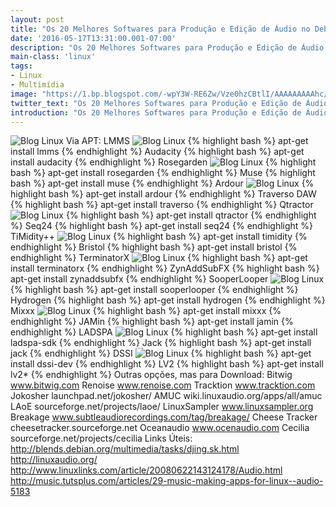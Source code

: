 ```yaml
---
layout: post
title: "Os 20 Melhores Softwares para Produção e Edição de Áudio no Debian GNULinux"
date: '2016-05-17T13:31:00.001-07:00'
description: "Os 20 Melhores Softwares para Produção e Edição de Áudio no Debian GNULinux"
main-class: 'linux'
tags:
- Linux
- Multimídia
image: "https://1.bp.blogspot.com/-wpY3W-RE6Zw/Vze0hzCBtlI/AAAAAAAAAhc/RFRhSMwtxxk_jy80JEct_GYxJTJ4d0Y9QCKgB/s72-c/Os%2B20%2BMelhores%2BSoftwares%2Bpara%2BProdu%25C3%25A7%25C3%25A3o%2Be%2BEdi%25C3%25A7%25C3%25A3o%2Bde%2B%25C3%2581udio%2Bno%2BDebian%2BGNULinux.jpg"
twitter_text: "Os 20 Melhores Softwares para Produção e Edição de Áudio no Debian GNULinux"
introduction: "Os 20 Melhores Softwares para Produção e Edição de Áudio no Debian GNULinux"
---
```

![Blog Linux](https://1.bp.blogspot.com/-wpY3W-RE6Zw/Vze0hzCBtlI/AAAAAAAAAhc/RFRhSMwtxxk_jy80JEct_GYxJTJ4d0Y9QCKgB/s640/Os%2B20%2BMelhores%2BSoftwares%2Bpara%2BProdu%25C3%25A7%25C3%25A3o%2Be%2BEdi%25C3%25A7%25C3%25A3o%2Bde%2B%25C3%2581udio%2Bno%2BDebian%2BGNULinux.jpg "Blog Linux")
Via APT:
LMMS
![Blog Linux](https://1.bp.blogspot.com/-7Iu7671Od_E/Vze2XTZ4y7I/AAAAAAAAAjQ/46EckWqX6VIQQpFfUVw3aRKNQAWy58ELACLcB/s400/lmms.jpg "Blog Linux")
{% highlight bash %}
apt-get install lmms
{% endhighlight %}
Audacity
{% highlight bash %}
apt-get install audacity
{% endhighlight %}
Rosegarden
![Blog Linux](https://4.bp.blogspot.com/-K_9i0kQE0ok/Vze7MO50cHI/AAAAAAAAAjs/FUDt4eJuZtQhPGFKDW7alfOViXxvC-CRgCLcB/s400/rosegarden.jpg "Blog Linux")
{% highlight bash %}
apt-get install rosegarden
{% endhighlight %}
Muse
{% highlight bash %}
apt-get install muse
{% endhighlight %}
Ardour
![Blog Linux](https://1.bp.blogspot.com/-gNSZoce9wwc/Vze2SwisVdI/AAAAAAAAAjA/6SXTZdMxeq8CshhOPnLj2pgDbqa8MGPKQCLcB/s400/ardour.jpg "Blog Linux")
{% highlight bash %}
apt-get install ardour
{% endhighlight %}
Traverso DAW
{% highlight bash %}
apt-get install traverso
{% endhighlight %}
Qtractor
![Blog Linux](https://4.bp.blogspot.com/-qrXx5BM0aug/Vze2VOgNO-I/AAAAAAAAAjI/J9yqvvwWlBcxhcNOnf2oyZBf73y81YeNACLcB/s400/qtractor.jpg "Blog Linux")
{% highlight bash %}
apt-get install qtractor
{% endhighlight %}
Seq24
{% highlight bash %}
apt-get install seq24
{% endhighlight %}
TiMidity++
![Blog Linux](https://2.bp.blogspot.com/-kgqKJuBdumY/Vze2Puhc6jI/AAAAAAAAAi0/dsnUblaj64wepX4x6OV7DgtGIhDptJroQCLcB/s400/TiMidity%252B%252B.jpg "Blog Linux")
{% highlight bash %}
apt-get install timidity
{% endhighlight %}
Bristol
{% highlight bash %}
apt-get install bristol
{% endhighlight %}
TerminatorX
![Blog Linux](https://3.bp.blogspot.com/-BVeawg8wprM/Vze2PYp0NLI/AAAAAAAAAiw/jRiWrXfGj3cHhfDDouqtFSwi0NQ6gO9UACLcB/s400/TerminatorX.jpg "Blog Linux")
{% highlight bash %}
apt-get install terminatorx
{% endhighlight %}
ZynAddSubFX
{% highlight bash %}
apt-get install zynaddsubfx
{% endhighlight %}
SooperLooper
![Blog Linux](https://4.bp.blogspot.com/-cdSx_G3pzSo/Vze2NlT0JCI/AAAAAAAAAio/RdLT2XjQoO8gNERMEHWbSZ4O85XUwE5ywCLcB/s400/SooperLooper.jpg "Blog Linux")
{% highlight bash %}
apt-get install sooperlooper
{% endhighlight %}
Hydrogen
{% highlight bash %}
apt-get install hydrogen
{% endhighlight %}
Mixxx
![Blog Linux](https://2.bp.blogspot.com/-q4IuqAw3M7Q/Vze2WuYDakI/AAAAAAAAAjM/-ZiRd5YfA6sX5G044v-QXWvsB7yfZO4xQCLcB/s400/mixxx.jpg "Blog Linux")
{% highlight bash %}
apt-get install mixxx
{% endhighlight %}
JAMin
{% highlight bash %}
apt-get install jamin
{% endhighlight %}
LADSPA
![Blog Linux](https://4.bp.blogspot.com/-fWdfOZhdmUY/Vze2LW6wxYI/AAAAAAAAAic/kOtvj-ydZaA9l7mXxiEQBR5jK4Ae73wmACLcB/s400/LADSPA.jpg "Blog Linux")
{% highlight bash %}
apt-get install ladspa-sdk
{% endhighlight %}
Jack
{% highlight bash %}
apt-get install jack
{% endhighlight %}
DSSI
![Blog Linux](https://1.bp.blogspot.com/-Vv9NOocrx5c/Vze2HON1j0I/AAAAAAAAAiE/2jgKyc3rud0FMD7eb-yVbkEQt1Kvj8ELQCLcB/s400/DSSI.jpg "Blog Linux")
{% highlight bash %}
apt-get install dssi-dev
{% endhighlight %}
LV2
{% highlight bash %}
apt-get install lv2*
{% endhighlight %}
Outras opções, mas para Download:
Bitwig
www.bitwig.com
Renoise
www.renoise.com
Tracktion
www.tracktion.com
Jokosher
launchpad.net/jokosher/
AMUC
wiki.linuxaudio.org/apps/all/amuc
LAoE
sourceforge.net/projects/laoe/
LinuxSampler
www.linuxsampler.org
Breakage
www.subtleaudiorecordings.com/tag/breakage/
Cheese Tracker
cheesetracker.sourceforge.net
Oceanaudio
www.ocenaudio.com
Cecilia
sourceforge.net/projects/cecilia
Links Úteis:
http://blends.debian.org/multimedia/tasks/djing.sk.html
http://linuxaudio.org/
http://www.linuxlinks.com/article/20080622143124178/Audio.html
http://music.tutsplus.com/articles/29-music-making-apps-for-linux--audio-5183
